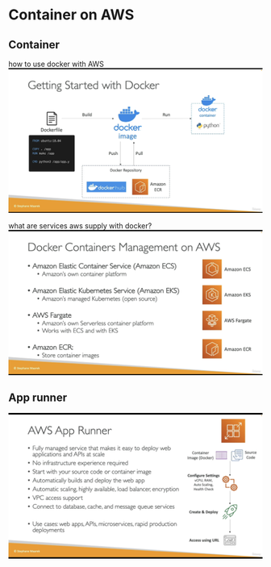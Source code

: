 # Container on AWS

## Container

how to use docker with AWS
![alt text](./docker.png)

what are services aws supply with docker?
![alt text](./aws-docker.png)

## App runner

![alt text](./app-runner.png)
